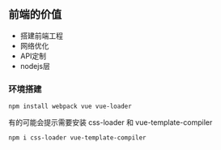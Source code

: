 ## 前端的价值

- 搭建前端工程
- 网络优化
- API定制
- nodejs层

### 环境搭建

```
npm install webpack vue vue-loader
```

有的可能会提示需要安装 css-loader 和 vue-template-compiler

```
npm i css-loader vue-template-compiler
```